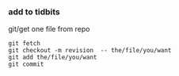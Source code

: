 ### add to tidbits
git/get one file from repo

```shell
git fetch
git checkout -m revision  -- the/file/you/want
git add the/file/you/want
git commit
```
